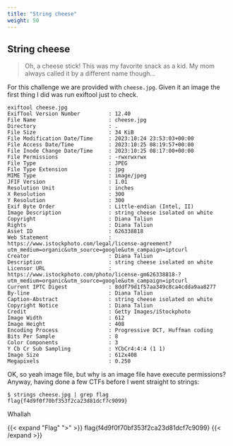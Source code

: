 ```yaml
---
title: "String cheese"
weight: 50
---
```

## String cheese

> Oh, a cheese stick! This was my favorite snack as a kid. My mom always called it by a different name though...

For this challenge we are provided with `cheese.jpg`. Given it an image the first thing I did was run exiftool just to check.

```shell
exiftool cheese.jpg
ExifTool Version Number         : 12.40
File Name                       : cheese.jpg
Directory                       : .
File Size                       : 34 KiB
File Modification Date/Time     : 2023:10:24 23:53:03+00:00
File Access Date/Time           : 2023:10:25 08:19:57+00:00
File Inode Change Date/Time     : 2023:10:25 08:17:00+00:00
File Permissions                : -rwxrwxrwx
File Type                       : JPEG
File Type Extension             : jpg
MIME Type                       : image/jpeg
JFIF Version                    : 1.01
Resolution Unit                 : inches
X Resolution                    : 300
Y Resolution                    : 300
Exif Byte Order                 : Little-endian (Intel, II)
Image Description               : string cheese isolated on white
Copyright                       : Diana Taliun
Rights                          : Diana Taliun
Asset ID                        : 626338818
Web Statement                   : https://www.istockphoto.com/legal/license-agreement?utm_medium=organic&utm_source=google&utm_campaign=iptcurl
Creator                         : Diana Taliun
Description                     : string cheese isolated on white
Licensor URL                    : https://www.istockphoto.com/photo/license-gm626338818-?utm_medium=organic&utm_source=google&utm_campaign=iptcurl
Current IPTC Digest             : 8ddf79d1f57aa349c8ca4cdda9aa8277
By-line                         : Diana Taliun
Caption-Abstract                : string cheese isolated on white
Copyright Notice                : Diana Taliun
Credit                          : Getty Images/iStockphoto
Image Width                     : 612
Image Height                    : 408
Encoding Process                : Progressive DCT, Huffman coding
Bits Per Sample                 : 8
Color Components                : 3
Y Cb Cr Sub Sampling            : YCbCr4:4:4 (1 1)
Image Size                      : 612x408
Megapixels                      : 0.250
```

OK, so yeah image file, but why is an image file have execute permissions? Anyway, having done a few CTFs before I went straight to strings:

```shell
$ strings cheese.jpg | grep flag
flag{f4d9f0f70bf353f2ca23d81dcf7c9099}
```

Whallah

{{< expand "Flag" ">" >}}
flag{f4d9f0f70bf353f2ca23d81dcf7c9099}
{{< /expand >}}